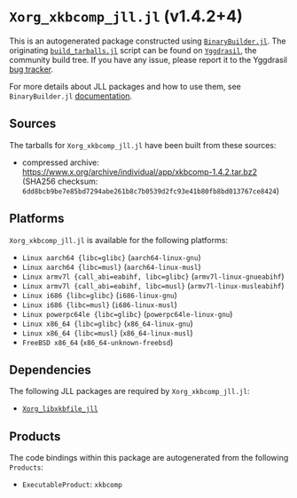 # `Xorg_xkbcomp_jll.jl` (v1.4.2+4)

This is an autogenerated package constructed using [`BinaryBuilder.jl`](https://github.com/JuliaPackaging/BinaryBuilder.jl). The originating [`build_tarballs.jl`](https://github.com/JuliaPackaging/Yggdrasil/blob/87e5cf2c996ee2b9916058ebbbb53824480a1ab3/X/Xorg_xkbcomp/build_tarballs.jl) script can be found on [`Yggdrasil`](https://github.com/JuliaPackaging/Yggdrasil/), the community build tree.  If you have any issue, please report it to the Yggdrasil [bug tracker](https://github.com/JuliaPackaging/Yggdrasil/issues).

For more details about JLL packages and how to use them, see `BinaryBuilder.jl` [documentation](https://juliapackaging.github.io/BinaryBuilder.jl/dev/jll/).

## Sources

The tarballs for `Xorg_xkbcomp_jll.jl` have been built from these sources:

* compressed archive: https://www.x.org/archive/individual/app/xkbcomp-1.4.2.tar.bz2 (SHA256 checksum: `6dd8bcb9be7e85bd7294abe261b8c7b0539d2fc93e41b80fb8bd013767ce8424`)

## Platforms

`Xorg_xkbcomp_jll.jl` is available for the following platforms:

* `Linux aarch64 {libc=glibc}` (`aarch64-linux-gnu`)
* `Linux aarch64 {libc=musl}` (`aarch64-linux-musl`)
* `Linux armv7l {call_abi=eabihf, libc=glibc}` (`armv7l-linux-gnueabihf`)
* `Linux armv7l {call_abi=eabihf, libc=musl}` (`armv7l-linux-musleabihf`)
* `Linux i686 {libc=glibc}` (`i686-linux-gnu`)
* `Linux i686 {libc=musl}` (`i686-linux-musl`)
* `Linux powerpc64le {libc=glibc}` (`powerpc64le-linux-gnu`)
* `Linux x86_64 {libc=glibc}` (`x86_64-linux-gnu`)
* `Linux x86_64 {libc=musl}` (`x86_64-linux-musl`)
* `FreeBSD x86_64` (`x86_64-unknown-freebsd`)

## Dependencies

The following JLL packages are required by `Xorg_xkbcomp_jll.jl`:

* [`Xorg_libxkbfile_jll`](https://github.com/JuliaBinaryWrappers/Xorg_libxkbfile_jll.jl)

## Products

The code bindings within this package are autogenerated from the following `Products`:

* `ExecutableProduct`: `xkbcomp`
